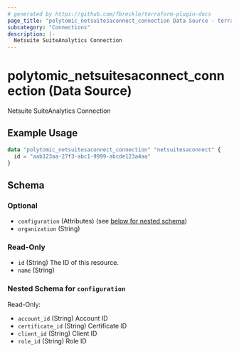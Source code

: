 ```yaml
---
# generated by https://github.com/fbreckle/terraform-plugin-docs
page_title: "polytomic_netsuitesaconnect_connection Data Source - terraform-provider-polytomic"
subcategory: "Connections"
description: |-
  Netsuite SuiteAnalytics Connection
---
```


# polytomic_netsuitesaconnect_connection (Data Source)

Netsuite SuiteAnalytics Connection

## Example Usage

```terraform
data "polytomic_netsuitesaconnect_connection" "netsuitesaconnect" {
  id = "aab123aa-27f3-abc1-9999-abcde123a4aa"
}
```

<!-- schema generated by tfplugindocs -->
## Schema

### Optional

- `configuration` (Attributes) (see [below for nested schema](#nestedatt--configuration))
- `organization` (String)

### Read-Only

- `id` (String) The ID of this resource.
- `name` (String)

<a id="nestedatt--configuration"></a>
### Nested Schema for `configuration`

Read-Only:

- `account_id` (String) Account ID
- `certificate_id` (String) Certificate ID
- `client_id` (String) Client ID
- `role_id` (String) Role ID


